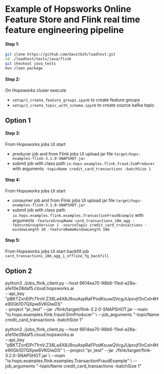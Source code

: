 # Example of Hopsworks Online Feature Store and Flink real time feature engineering pipeline 

#### Step 1:
```bash
git clone https://github.com/davitbzh/loadtest.git
cd ./loadtest/tests/java/flink
git checkout java_tests
mvn clean package
```

#### Step 2:
On Hopsworks cluser execute 
- `setup/1_create_feature_groups.ipynb` to create feature groups
- `setup/2_create_topic_with_schema.ipynb` to create source kafka topic

## Option 1
#### Step 3:
From Hopsworks jobs UI start
- producer job and from Flink jobs UI upload jar file  `target/hops-examples-flink-3.1.0-SNAPSHOT.jar` 
- submit job with class path `io.hops.examples.flink.fraud.SimProducer` with arguments `-topicName credit_card_transactions -batchSize 1`

#### Step 4:
From Hopsworks jobs UI start
- consumer job and from Flink jobs UI upload jar file  `target/hops-examples-flink-3.1.0-SNAPSHOT.jar`
- submit job with class path `io.hops.examples.flink.examples.TransactionFraudExample` with arguments `-featureGroupName card_transactions_10m_agg -featureGroupVersion 1 -sourceTopic credit_card_transactions -windowLength 10 -featureNameWindowLength 10m`

#### Step 5:
From Hopsworks jobs UI start backfill job `card_transactions_10m_agg_1_offline_fg_backfill`

## Option 2
python3 ./jobs_flink_client.py --host 6614ea70-98b6-11ed-a28a-a1e10e28daf5.cloud.hopsworks.ai \
--api_key "pBKTZxnElPr71rnV.Z38La4X8J9ouAspRaFPodKsuwQVcgJUpxvjf3nCxlr4He90Gb1D7QXpw6VKGlwDS" \
--project "pr_test" --jar ./flink/target/flink-3.2.0-SNAPSHOT.jar --main "io.hops.examples.flink.fraud.SimProducer" \ 
--job_arguments "-topicName credit_card_transactions -batchSize 1"

python3 ./jobs_flink_client.py --host 6614ea70-98b6-11ed-a28a-a1e10e28daf5.cloud.hopsworks.ai \
--api_key "pBKTZxnElPr71rnV.Z38La4X8J9ouAspRaFPodKsuwQVcgJUpxvjf3nCxlr4He90Gb1D7QXpw6VKGlwDS" \ 
--project "pr_test" --jar ./flink/target/flink-3.2.0-SNAPSHOT.jar \ 
--main "io.hops.examples.flink.examples.TransactionFraudExample" \ 
--job_arguments "-topicName credit_card_transactions -batchSize 1"

